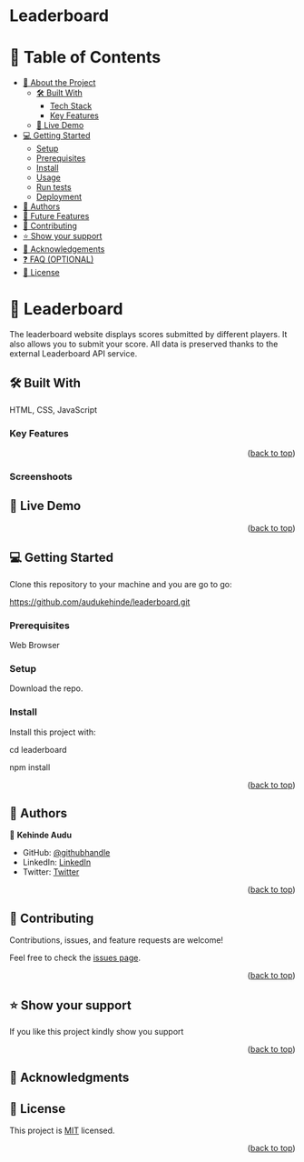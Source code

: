 <a name="readme-top"></a>

# Leaderboard

# 📗 Table of Contents

- [📖 About the Project](#about-project)
  - [🛠 Built With](#built-with)
    - [Tech Stack](#tech-stack)
    - [Key Features](#key-features)
  - [🚀 Live Demo](#live-demo)
- [💻 Getting Started](#getting-started)
  - [Setup](#setup)
  - [Prerequisites](#prerequisites)
  - [Install](#install)
  - [Usage](#usage)
  - [Run tests](#run-tests)
  - [Deployment](#triangular_flag_on_post-deployment)
- [👥 Authors](#authors)
- [🔭 Future Features](#future-features)
- [🤝 Contributing](#contributing)
- [⭐️ Show your support](#support)
- [🙏 Acknowledgements](#acknowledgements)
- [❓ FAQ (OPTIONAL)](#faq)
- [📝 License](#license)

<!-- PROJECT DESCRIPTION -->

# 📖 Leaderboard <a name="about-project"></a>

The leaderboard website displays scores submitted by different players. It also allows you to submit your score. All data is preserved thanks to the external Leaderboard API service.

## 🛠 Built With <a name="built-with"></a>

<!-- ### Tech Stack <a name="tech-stack"></a> -->

HTML, CSS, JavaScript

<!-- Features -->

### Key Features <a name="key-features"></a>

<!-- - **[Add TAsks]**
- **[Edit TAsks]**
- **[Mark tasks as completed]**
- **[Delete a task]**
- **[Delete all tasks]** -->

<p align="right">(<a href="#readme-top">back to top</a>)</p>

### Screenshoots

<!-- ![App Screenshoot](/src/Screenshot_1.png)
![App Screenshoot](/src/Screenshot_2.png)
![App Screenshoot](/src/Screenshot_3.png) -->

<!-- LIVE DEMO -->

## 🚀 Live Demo <a name="live-demo"></a>

<!-- - [Live Demo Link](https://auducodes-todo-app.netlify.app/) -->

<p align="right">(<a href="#readme-top">back to top</a>)</p>

<!-- GETTING STARTED -->

## 💻 Getting Started <a name="getting-started"></a>

Clone this repository to your machine and you are go to go:

https://github.com/audukehinde/leaderboard.git

### Prerequisites

Web Browser

### Setup

Download the repo.

### Install

Install this project with:

cd leaderboard

npm install

<p align="right">(<a href="#readme-top">back to top</a>)</p>

<!-- AUTHORS -->

## 👥 Authors <a name="authors"></a>

👤 **Kehinde Audu**

- GitHub: [@githubhandle](https://github.com/audukehinde)
- LinkedIn: [LinkedIn](https://www.linkedin.com/in/kehinde-audu-a44926175/)
- Twitter: [Twitter](@auducodes)

<p align="right">(<a href="#readme-top">back to top</a>)</p>

## 🤝 Contributing <a name="contributing"></a>

Contributions, issues, and feature requests are welcome!

Feel free to check the [issues page](../../issues/).

<p align="right">(<a href="#readme-top">back to top</a>)</p>

<!-- SUPPORT -->

## ⭐️ Show your support <a name="support"></a>

If you like this project kindly show you support

<p align="right">(<a href="#readme-top">back to top</a>)</p>

## 🙏 Acknowledgments <a name="acknowledgements"></a>

## 📝 License <a name="license"></a>

This project is [MIT](./LICENSE) licensed.

<p align="right">(<a href="#readme-top">back to top</a>)</p>
